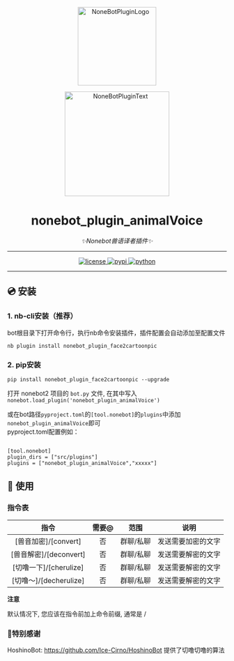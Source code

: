 <div align="center">
  
  <a href="https://v2.nonebot.dev/store"><img src="https://github.com/A-kirami/nonebot-plugin-template/blob/resources/nbp_logo.png" width="180" height="180" alt="NoneBotPluginLogo"></a>
  <br>
  <p><img src="https://github.com/A-kirami/nonebot-plugin-template/blob/resources/NoneBotPlugin.svg" width="240" alt="NoneBotPluginText"></p>


# nonebot_plugin_animalVoice
  
_✨Nonebot兽语译者插件✨_

---
  
<a href="./LICENSE">
    <img src="https://img.shields.io/github/license/ANGJustinl/nonebot_plugin_animalVoice" alt="license">
</a>
<a href="https://pypi.python.org/pypi/nonebot_plugin_animalVoice">
    <img src="https://img.shields.io/pypi/v/nonebot_plugin_animalVoice.svg" alt="pypi">
</a>
<a href="https://www.python.org">
    <img src="https://img.shields.io/badge/python-3.7+-blue.svg" alt="python">
</a>

---  
 </div> 
  
## 💿 安装

### 1. nb-cli安装（推荐）
bot根目录下打开命令行，执行nb命令安装插件，插件配置会自动添加至配置文件 
 
```
nb plugin install nonebot_plugin_face2cartoonpic
```

### 2. pip安装

```
pip install nonebot_plugin_face2cartoonpic --upgrade

```  

打开 nonebot2 项目的 ```bot.py``` 文件, 在其中写入  
```nonebot.load_plugin('nonebot_plugin_animalVoice')```  
  
或在bot路径```pyproject.toml```的```[tool.nonebot]```的```plugins```中添加```nonebot_plugin_animalVoice```即可  
pyproject.toml配置例如： 

``` 

[tool.nonebot]
plugin_dirs = ["src/plugins"]
plugins = ["nonebot_plugin_animalVoice","xxxxx"]

```
  


## 🎉 使用
### 指令表
| 指令 | 需要@ | 范围 | 说明 |
|:-----:|:----:|:----:|:----:|
| [兽音加密]/[convert] | 否 | 群聊/私聊 | 发送需要加密的文字 |
| [兽音解密]/[deconvert] | 否 | 群聊/私聊 | 发送需要解密的文字 |
| [切噜一下]/[cherulize] | 否 | 群聊/私聊 | 发送需要解密的文字 |
| [切噜～]/[decherulize] | 否 | 群聊/私聊 | 发送需要解密的文字 |


**注意**

默认情况下, 您应该在指令前加上命令前缀, 通常是 /


### 🧡特别感谢 

HoshinoBot: https://github.com/Ice-Cirno/HoshinoBot 提供了切噜切噜的算法

